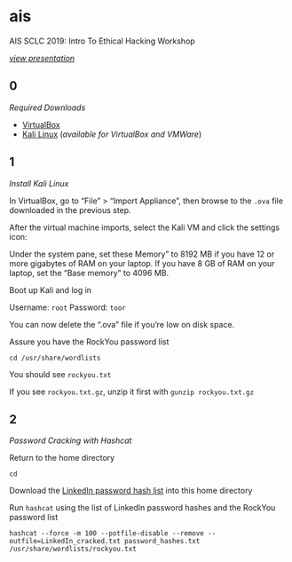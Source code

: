 # ais
AIS SCLC 2019: Intro To Ethical Hacking Workshop

*[view presentation](https://docs.google.com/presentation/d/11q5NdueYcfb-YIdiU8_EaT2s7srxvopdatAkMK9p4wY/edit?usp=sharing)*

## 0
*Required Downloads*
* [VirtualBox](https://www.virtualbox.org/wiki/Downloads)
* [Kali Linux](https://www.offensive-security.com/kali-linux-vm-vmware-virtualbox-image-download/) (*available for VirtualBox and VMWare*)

## 1
*Install Kali Linux*

In VirtualBox, go to “File” > “Import Appliance”, then browse to the `.ova` file downloaded in the previous step.

After the virtual machine imports, select the Kali VM and click the settings icon:

Under the system pane, set these Memory” to 8192 MB if you have 12 or more gigabytes of RAM on your laptop. If you have 8 GB of RAM on your laptop, set the “Base memory” to 4096 MB.

Boot up Kali and log in

Username: `root`
Password: `toor`

You can now delete the “.ova” file if you’re low on disk space.

Assure you have the RockYou password list

```shell
cd /usr/share/wordlists
```

You should see `rockyou.txt`

If you see `rockyou.txt.gz`, unzip it first with `gunzip rockyou.txt.gz`

## 2 
*Password Cracking with Hashcat*

Return to the home directory

```shell
cd
```

Download the [LinkedIn password hash list]() into this home directory

Run `hashcat` using the list of LinkedIn password hashes and the RockYou password list

```shell
hashcat --force -m 100 --potfile-disable --remove --outfile=LinkedIn_cracked.txt password_hashes.txt /usr/share/wordlists/rockyou.txt
```
